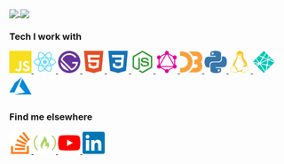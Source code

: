 <a href="https://github.com/willjw3/github-readme-stats">
  <img align="center" src="https://github-readme-stats.vercel.app/api?username=willjw3&show_icons=true&theme=dark&hide_border=true&custom_title=My%20GitHub%20Stats" />
</a>
<a href="https://github.com/willjw3/github-readme-stats">
  <img align="center" src="https://github-readme-stats.vercel.app/api/top-langs/?username=willjw3&langs_count=4&theme=dark&hide_border=true" />
</a>

### Tech I work with

<a href="https://developer.mozilla.org/en-US/docs/Web/JavaScript">
  <img width="40px" height="40px" src="/icons/javascript.svg" />
</a>
<a href="https://reactjs.org/docs/getting-started.html">
  <img width="40px" height="40px" src="/icons/react.svg" />
</a>
<a href="https://www.gatsbyjs.com/">
  <img width="40px" height="40px" src="./icons/gatsby.svg" />
</a>
<a href="https://developer.mozilla.org/en-US/docs/Web/HTML">
  <img width="40px" height="40px" src="/icons/html5.svg" />
</a>
<a href="https://developer.mozilla.org/en-US/docs/Web/CSS">
  <img width="40px" height="40px" src="/icons/css3.svg" />
</a>
<a href="https://nodejs.org/en/docs/">
  <img width="40px" height="40px" src="/icons/nodejs.svg" />
</a>
<a href="https://graphql.org/">
  <img width="40px" height="40px" src="/icons/graphql.svg" />
</a>
<a href="https://d3js.org/">
  <img width="40px" height="40px" src="/icons/d3js.svg" />
</a>
<a href="https://docs.python.org/3/">
  <img width="40px" height="40px" src="/icons/python.svg" />
</a>
<a href="https://www.linux.org/">
  <img width="40px" height="40px" src="/icons/linux.svg" />
</a>
<a href="https://www.netlify.com/">
  <img width="40px" height="40px" src="/icons/netlify.svg" />
</a>
<a href="https://docs.microsoft.com/en-us/azure/?product=featured">
  <img width="40px" height="40px" src="/icons/microsoftazure.svg" />
</a>

### Find me elsewhere

<a href="https://stackoverflow.com/users/10262432/will-ward">
  <img width="40px" height="40px" src="/icons/stackoverflow.svg" />
</a>
<a href="https://www.freecodecamp.org/willjw3">
  <img width="40px" height="40px" src="/icons/freecodecamp.svg" />
</a>
<a href="https://www.youtube.com/channel/UCroJckuB_ohjtZUewCv0Ukw?view_as=subscriber">
  <img width="40px" height="40px" src="/icons/youtube.svg" />
</a>
<a href="https://www.linkedin.com/in/will-ward-65234a170/">
  <img width="40px" height="40px" src="/icons/linkedin.svg" />
</a>





<!--
**willjw3/willjw3** is a ✨ _special_ ✨ repository because its `README.md` (this file) appears on your GitHub profile.

Here are some ideas to get you started:

- 🔭 I’m currently working on ...
- 🌱 I’m currently learning ...
- 👯 I’m looking to collaborate on ...
- 🤔 I’m looking for help with ...
- 💬 Ask me about ...
- 📫 How to reach me: ...
- 😄 Pronouns: ...
- ⚡ Fun fact: ...
-->
